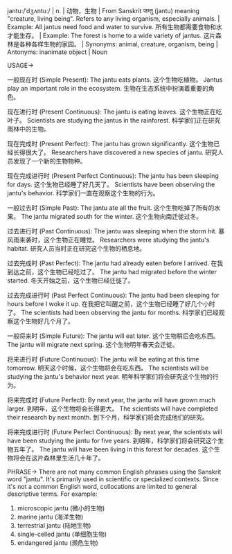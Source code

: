jantu:/ˈdʒʌntuː/ | n. | 动物，生物 |  From Sanskrit जन्तु (jantu) meaning "creature, living being".  Refers to any living organism, especially animals. | Example: All jantus need food and water to survive. 所有生物都需要食物和水才能生存。 | Example:  The forest is home to a wide variety of jantus.  这片森林是各种各样生物的家园。 | Synonyms: animal, creature, organism, being | Antonyms: inanimate object | Noun


USAGE->

一般现在时 (Simple Present):
The jantu eats plants.  这个生物吃植物。
Jantus play an important role in the ecosystem.  生物在生态系统中扮演着重要的角色。


现在进行时 (Present Continuous):
The jantu is eating leaves.  这个生物正在吃叶子。
Scientists are studying the jantus in the rainforest.  科学家们正在研究雨林中的生物。


现在完成时 (Present Perfect):
The jantu has grown significantly.  这个生物已经长得很大了。
Researchers have discovered a new species of jantu.  研究人员发现了一个新的生物物种。


现在完成进行时 (Present Perfect Continuous):
The jantu has been sleeping for days.  这个生物已经睡了好几天了。
Scientists have been observing the jantu's behavior.  科学家们一直在观察这个生物的行为。


一般过去时 (Simple Past):
The jantu ate all the fruit.  这个生物吃掉了所有的水果。
The jantu migrated south for the winter.  这个生物向南迁徙过冬。


过去进行时 (Past Continuous):
The jantu was sleeping when the storm hit.  暴风雨来袭时，这个生物正在睡觉。
Researchers were studying the jantu's habitat.  研究人员当时正在研究这个生物的栖息地。


过去完成时 (Past Perfect):
The jantu had already eaten before I arrived.  在我到达之前，这个生物已经吃过了。
The jantu had migrated before the winter started.  冬天开始之前，这个生物已经迁徙了。


过去完成进行时 (Past Perfect Continuous):
The jantu had been sleeping for hours before I woke it up.  在我把它叫醒之前，这个生物已经睡了好几个小时了。
The scientists had been observing the jantu for months.  科学家们已经观察这个生物好几个月了。


一般将来时 (Simple Future):
The jantu will eat later.  这个生物稍后会吃东西。
The jantu will migrate next spring.  这个生物明年春天会迁徙。


将来进行时 (Future Continuous):
The jantu will be eating at this time tomorrow.  明天这个时候，这个生物将会在吃东西。
The scientists will be studying the jantu's behavior next year.  明年科学家们将会研究这个生物的行为。


将来完成时 (Future Perfect):
By next year, the jantu will have grown much larger.  到明年，这个生物将会长得更大。
The scientists will have completed their research by next month.  到下个月，科学家们将会完成他们的研究。


将来完成进行时 (Future Perfect Continuous):
By next year, the scientists will have been studying the jantu for five years.  到明年，科学家们将会研究这个生物五年了。
The jantu will have been living in this forest for decades.  这个生物将会在这片森林里生活几十年了。


PHRASE->
There are not many common English phrases using the Sanskrit word "jantu". It's primarily used in scientific or specialized contexts.  Since it's not a common English word, collocations are limited to general descriptive terms. For example:

1. microscopic jantu (微小的生物)
2. marine jantu (海洋生物)
3. terrestrial jantu (陆地生物)
4. single-celled jantu (单细胞生物)
5. endangered jantu (濒危生物)
